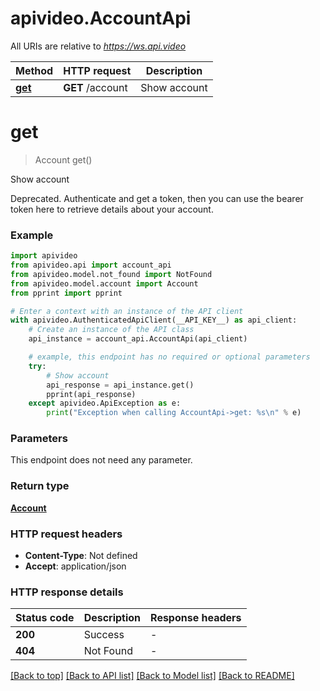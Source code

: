 # apivideo.AccountApi

All URIs are relative to *https://ws.api.video*

Method | HTTP request | Description
------------- | ------------- | -------------
[**get**](AccountApi.md#get) | **GET** /account | Show account


# **get**
> Account get()

Show account

Deprecated. Authenticate and get a token, then you can use the bearer token here to retrieve details about your account.

### Example

```python
import apivideo
from apivideo.api import account_api
from apivideo.model.not_found import NotFound
from apivideo.model.account import Account
from pprint import pprint

# Enter a context with an instance of the API client
with apivideo.AuthenticatedApiClient(__API_KEY__) as api_client:
    # Create an instance of the API class
    api_instance = account_api.AccountApi(api_client)

    # example, this endpoint has no required or optional parameters
    try:
        # Show account
        api_response = api_instance.get()
        pprint(api_response)
    except apivideo.ApiException as e:
        print("Exception when calling AccountApi->get: %s\n" % e)
```


### Parameters
This endpoint does not need any parameter.

### Return type

[**Account**](Account.md)

### HTTP request headers

 - **Content-Type**: Not defined
 - **Accept**: application/json


### HTTP response details
| Status code | Description | Response headers |
|-------------|-------------|------------------|
**200** | Success |  -  |
**404** | Not Found |  -  |

[[Back to top]](#) [[Back to API list]](../README.md#documentation-for-api-endpoints) [[Back to Model list]](../README.md#documentation-for-models) [[Back to README]](../README.md)

